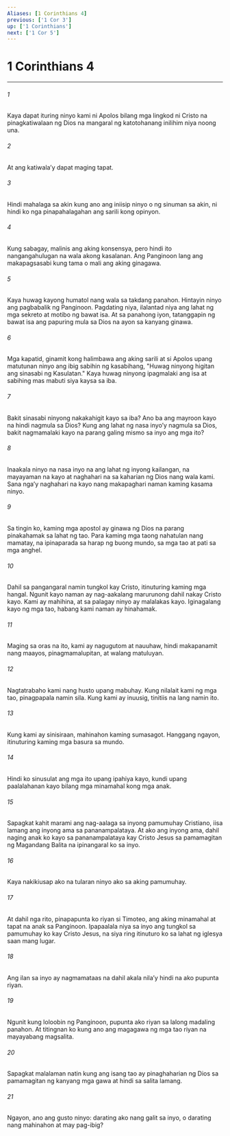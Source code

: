 ```yaml
---
Aliases: [1 Corinthians 4]
previous: ['1 Cor 3']
up: ['1 Corinthians']
next: ['1 Cor 5']
---
```

# 1 Corinthians 4

***


###### 1 


Kaya dapat ituring ninyo kami ni Apolos bilang mga lingkod ni Cristo na pinagkatiwalaan ng Dios na mangaral ng katotohanang inilihim niya noong una. 


###### 2 


At ang katiwalaʼy dapat maging tapat. 


###### 3 


Hindi mahalaga sa akin kung ano ang iniisip ninyo o ng sinuman sa akin, ni hindi ko nga pinapahalagahan ang sarili kong opinyon. 


###### 4 


Kung sabagay, malinis ang aking konsensya, pero hindi ito nangangahulugan na wala akong kasalanan. Ang Panginoon lang ang makapagsasabi kung tama o mali ang aking ginagawa. 


###### 5 


Kaya huwag kayong humatol nang wala sa takdang panahon. Hintayin ninyo ang pagbabalik ng Panginoon. Pagdating niya, ilalantad niya ang lahat ng mga sekreto at motibo ng bawat isa. At sa panahong iyon, tatanggapin ng bawat isa ang papuring mula sa Dios na ayon sa kanyang ginawa. 


###### 6 


Mga kapatid, ginamit kong halimbawa ang aking sarili at si Apolos upang matutunan ninyo ang ibig sabihin ng kasabihang, "Huwag ninyong higitan ang sinasabi ng Kasulatan." Kaya huwag ninyong ipagmalaki ang isa at sabihing mas mabuti siya kaysa sa iba. 


###### 7 


Bakit sinasabi ninyong nakakahigit kayo sa iba? Ano ba ang mayroon kayo na hindi nagmula sa Dios? Kung ang lahat ng nasa inyoʼy nagmula sa Dios, bakit nagmamalaki kayo na parang galing mismo sa inyo ang mga ito? 


###### 8 


Inaakala ninyo na nasa inyo na ang lahat ng inyong kailangan, na mayayaman na kayo at naghahari na sa kaharian ng Dios nang wala kami. Sana ngaʼy naghahari na kayo nang makapaghari naman kaming kasama ninyo. 


###### 9 


Sa tingin ko, kaming mga apostol ay ginawa ng Dios na parang pinakahamak sa lahat ng tao. Para kaming mga taong nahatulan nang mamatay, na ipinaparada sa harap ng buong mundo, sa mga tao at pati sa mga anghel. 


###### 10 


Dahil sa pangangaral namin tungkol kay Cristo, itinuturing kaming mga hangal. Ngunit kayo naman ay nag-aakalang marurunong dahil nakay Cristo kayo. Kami ay mahihina, at sa palagay ninyo ay malalakas kayo. Iginagalang kayo ng mga tao, habang kami naman ay hinahamak. 


###### 11 


Maging sa oras na ito, kami ay nagugutom at nauuhaw, hindi makapanamit nang maayos, pinagmamalupitan, at walang matuluyan. 


###### 12 


Nagtatrabaho kami nang husto upang mabuhay. Kung nilalait kami ng mga tao, pinagpapala namin sila. Kung kami ay inuusig, tinitiis na lang namin ito. 


###### 13 


Kung kami ay sinisiraan, mahinahon kaming sumasagot. Hanggang ngayon, itinuturing kaming mga basura sa mundo. 


###### 14 


Hindi ko sinusulat ang mga ito upang ipahiya kayo, kundi upang paalalahanan kayo bilang mga minamahal kong mga anak. 


###### 15 


Sapagkat kahit marami ang nag-aalaga sa inyong pamumuhay Cristiano, iisa lamang ang inyong ama sa pananampalataya. At ako ang inyong ama, dahil naging anak ko kayo sa pananampalataya kay Cristo Jesus sa pamamagitan ng Magandang Balita na ipinangaral ko sa inyo. 


###### 16 


Kaya nakikiusap ako na tularan ninyo ako sa aking pamumuhay. 


###### 17 


At dahil nga rito, pinapapunta ko riyan si Timoteo, ang aking minamahal at tapat na anak sa Panginoon. Ipapaalala niya sa inyo ang tungkol sa pamumuhay ko kay Cristo Jesus, na siya ring itinuturo ko sa lahat ng iglesya saan mang lugar. 


###### 18 


Ang ilan sa inyo ay nagmamataas na dahil akala nilaʼy hindi na ako pupunta riyan. 


###### 19 


Ngunit kung loloobin ng Panginoon, pupunta ako riyan sa lalong madaling panahon. At titingnan ko kung ano ang magagawa ng mga tao riyan na mayayabang magsalita. 


###### 20 


Sapagkat malalaman natin kung ang isang tao ay pinaghaharian ng Dios sa pamamagitan ng kanyang mga gawa at hindi sa salita lamang. 


###### 21 


Ngayon, ano ang gusto ninyo: darating ako nang galit sa inyo, o darating nang mahinahon at may pag-ibig?
